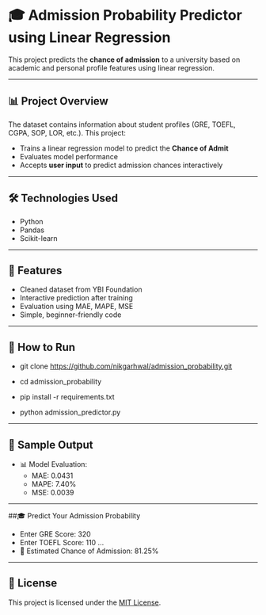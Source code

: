 # 🎓 Admission Probability Predictor using Linear Regression

This project predicts the **chance of admission** to a university based on academic and personal profile features using linear regression.

---

## 📊 Project Overview

The dataset contains information about student profiles (GRE, TOEFL, CGPA, SOP, LOR, etc.). This project:
- Trains a linear regression model to predict the **Chance of Admit**
- Evaluates model performance
- Accepts **user input** to predict admission chances interactively

---

## 🛠️ Technologies Used

- Python
- Pandas
- Scikit-learn

---

## 🧪 Features

- Cleaned dataset from YBI Foundation
- Interactive prediction after training
- Evaluation using MAE, MAPE, MSE
- Simple, beginner-friendly code

---

## 🚀 How to Run

- git clone https://github.com/nikgarhwal/admission_probability.git

- cd admission_probability

- pip install -r requirements.txt

- python admission_predictor.py

---
## 📸 Sample Output

- 📊 Model Evaluation:
  - MAE: 0.0431
  - MAPE: 7.40%
  - MSE: 0.0039

---

##🎓 Predict Your Admission Probability
- Enter GRE Score: 320
- Enter TOEFL Score: 110
...
- 🧾 Estimated Chance of Admission: 81.25%

---

## 📄 License

This project is licensed under the [MIT License](LICENSE).

